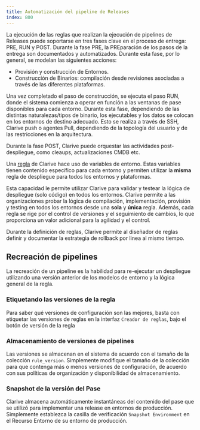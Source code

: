 ```yaml
---
title: Automatización del pipeline de Releases
index: 800
---
```


La ejecución de las reglas que realizan la ejecución de pipelines de Releases puede soportarse en tres fases clave en el
proceso de entrega: PRE, RUN y POST. Durante la fase PRE, la PREparación de los pasos de la entrega son documentados
y automatizados. Durante esta fase, por lo general, se modelan las siguientes acciones:

- Provisión y construcción de Entornos.
- Construcción de Binarios: compilación desde revisiones asociadas a través de las diferentes plataformas.

Una vez completado el paso de construcción, se ejecuta el paso RUN, donde el sistema comienza a operar en función a las
ventanas de pase disponibles para cada entorno. Durante esta fase, dependiendo de las distintas naturalezas/tipos de
binario, los ejecutables y los datos se colocan en los entornos de destino adecuado. Esto se realiza a través de SSH,
Clarive push o agentes Pull, dependiendo de la topología del usuario y de las restricciones en la arquitectura.

Durante la fase POST, Clarive puede orquestar las actividades post-despliegue, como cleaups, actualizaciones CMDB etc.

Una [regla](/concepts/rule) de Clarive hace uso de variables de entorno. Estas variables tienen contenido específico
para cada entorno y permiten utilizar la **misma** regla de despliegue para todos los entornos y plataformas.

Esta capacidad le permite utilizar Clarive para validar y testear la lógica de despliegue (solo código) en todos los
entornos. Clarive permite a las organizaciones probar la lógica de compilación, implementación, provisión y testing en
todos los entornos desde una **sola** y **única** regla. Además, cada regla se rige por el control de versiones y el
seguimiento de cambios, lo que proporciona un valor adicional para la agilidad y el control.

Durante la definición de reglas, Clarive permite al diseñador de reglas definir y documentar la estrategia de rollback
por linea al mismo tiempo.

## Recreación de pipelines

La recreación de un pipeline es la habilidad para re-ejecutar un despliegue utilizando una versión anterior de los
modelos de entorno y la lógica general de la regla.

### Etiquetando las versiones de la regla

Para saber qué versiones de configuración son las mejores, basta con etiquetar las versiones de reglas en la interfaz
`Creador de reglas`, bajo el botón de versión de la regla

### Almacenamiento de versiones de pipelines

Las versiones se almacenan en el sistema de acuerdo con el tamaño de la colección `rule_version`. Simplemente modifique
el tamaño de la colección para que contenga más o menos versiones de configuración, de acuerdo con sus políticas de
organización y disponibilidad de almacenamiento.

### Snapshot de la versión del Pase

Clarive almacena automáticamente instantáneas del contenido del pase que se utilizó para implementar una release en
entornos de producción. Simplemente establezca la casilla de verificación `Snapshot Environment` en el Recurso Entorno
de su entorno de producción.
